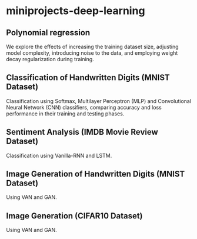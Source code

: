 # miniprojects-deep-learning

## Polynomial regression
We explore the effects of increasing the training dataset size, adjusting model complexity, introducing noise to the data, and employing weight decay regularization during training.

## Classification of Handwritten Digits (MNIST Dataset)
Classification using Softmax, Multilayer Perceptron (MLP) and Convolutional Neural Network (CNN) classifiers, comparing accuracy and loss performance in their training and testing phases.

## Sentiment Analysis (IMDB Movie Review Dataset)
Classification using Vanilla-RNN and LSTM.

## Image Generation of Handwritten Digits (MNIST Dataset)
Using VAN and GAN.

## Image Generation (CIFAR10 Dataset)
Using VAN and GAN.
